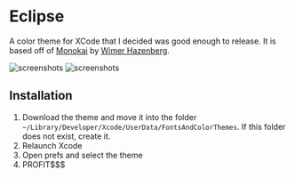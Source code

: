 Eclipse
=======
A color theme for XCode that I decided was good enough to release. It is based off of [Monokai][] by [Wimer Hazenberg][wimer].

[monokai]:	http://www.monokai.nl/blog/2006/07/15/textmate-color-theme/	 "The Monokai theme for Textmate"
[wimer]:	http://monokai.nl/ "Wimer Hazenberg's personal website"

![screenshots](http://files.droplr.com/files_production/acc_1190/j2hF?AWSAccessKeyId=AKIAJSVQN3Z4K7MT5U2A&Expires=1324162294&Signature=ukKHUsZY6%2BBOu8TfpB3U%2BQmBFXc%3D&response-content-disposition=inline%3B+filename%3DScreen+Shot+2011-12-17+at+5.22.57+PM.png) 
![screenshots](http://cl.ly/Chvf/Screen%20Shot%202011-12-17%20at%205.23.04%20PM.png) 

Installation
------------
1. Download the theme and move it into the folder `~/Library/Developer/Xcode/UserData/FontsAndColorThemes`. If this folder does not exist, create it.
2. Relaunch Xcode
3. Open prefs and select the theme
4. PROFIT$$$